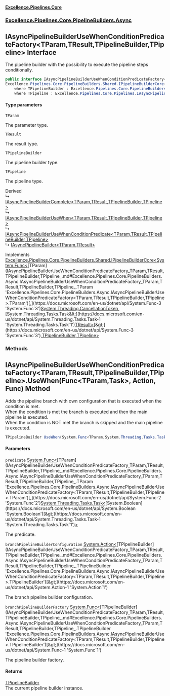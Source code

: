 #### [Excellence.Pipelines.Core](Excellence.Pipelines.md 'Excellence.Pipelines')
### [Excellence.Pipelines.Core.PipelineBuilders.Async](Excellence.Pipelines.md#Excellence.Pipelines.Core.PipelineBuilders.Async 'Excellence.Pipelines.Core.PipelineBuilders.Async')

## IAsyncPipelineBuilderUseWhenConditionPredicateFactory<TParam,TResult,TPipelineBuilder,TPipeline> Interface

The pipeline builder with the possibility to execute the pipeline steps conditionally.

```csharp
public interface IAsyncPipelineBuilderUseWhenConditionPredicateFactory<TParam,TResult,TPipelineBuilder,out TPipeline> :
Excellence.Pipelines.Core.PipelineBuilders.Shared.IPipelineBuilderCore<System.Func<TParam, System.Threading.CancellationToken, System.Threading.Tasks.Task<TResult>>, TPipelineBuilder, TPipeline>
    where TPipelineBuilder : Excellence.Pipelines.Core.PipelineBuilders.Async.IAsyncPipelineBuilderUseWhenConditionPredicateFactory<TParam, TResult, TPipelineBuilder, TPipeline>
    where TPipeline : Excellence.Pipelines.Core.Pipelines.IAsyncPipeline<TParam, TResult>
```
#### Type parameters

<a name='Excellence.Pipelines.Core.PipelineBuilders.Async.IAsyncPipelineBuilderUseWhenConditionPredicateFactory_TParam,TResult,TPipelineBuilder,TPipeline_.TParam'></a>

`TParam`

The parameter type.

<a name='Excellence.Pipelines.Core.PipelineBuilders.Async.IAsyncPipelineBuilderUseWhenConditionPredicateFactory_TParam,TResult,TPipelineBuilder,TPipeline_.TResult'></a>

`TResult`

The result type.

<a name='Excellence.Pipelines.Core.PipelineBuilders.Async.IAsyncPipelineBuilderUseWhenConditionPredicateFactory_TParam,TResult,TPipelineBuilder,TPipeline_.TPipelineBuilder'></a>

`TPipelineBuilder`

The pipeline builder type.

<a name='Excellence.Pipelines.Core.PipelineBuilders.Async.IAsyncPipelineBuilderUseWhenConditionPredicateFactory_TParam,TResult,TPipelineBuilder,TPipeline_.TPipeline'></a>

`TPipeline`

The pipeline type.

Derived  
&#8627; [IAsyncPipelineBuilderComplete&lt;TParam,TResult,TPipelineBuilder,TPipeline&gt;](IAsyncPipelineBuilderComplete_TParam,TResult,TPipelineBuilder,TPipeline_.md 'Excellence.Pipelines.Core.PipelineBuilders.Async.IAsyncPipelineBuilderComplete<TParam,TResult,TPipelineBuilder,TPipeline>')  
&#8627; [IAsyncPipelineBuilderUseWhen&lt;TParam,TResult,TPipelineBuilder,TPipeline&gt;](IAsyncPipelineBuilderUseWhen_TParam,TResult,TPipelineBuilder,TPipeline_.md 'Excellence.Pipelines.Core.PipelineBuilders.Async.IAsyncPipelineBuilderUseWhen<TParam,TResult,TPipelineBuilder,TPipeline>')  
&#8627; [IAsyncPipelineBuilderUseWhenConditionPredicate&lt;TParam,TResult,TPipelineBuilder,TPipeline&gt;](IAsyncPipelineBuilderUseWhenConditionPredicate_TParam,TResult,TPipelineBuilder,TPipeline_.md 'Excellence.Pipelines.Core.PipelineBuilders.Async.IAsyncPipelineBuilderUseWhenConditionPredicate<TParam,TResult,TPipelineBuilder,TPipeline>')  
&#8627; [IAsyncPipelineBuilder&lt;TParam,TResult&gt;](IAsyncPipelineBuilder_TParam,TResult_.md 'Excellence.Pipelines.Core.PipelineBuilders.IAsyncPipelineBuilder<TParam,TResult>')

Implements [Excellence.Pipelines.Core.PipelineBuilders.Shared.IPipelineBuilderCore&lt;](IPipelineBuilderCore_TPipelineDelegate,TPipelineBuilder,TPipeline_.md 'Excellence.Pipelines.Core.PipelineBuilders.Shared.IPipelineBuilderCore<TPipelineDelegate,TPipelineBuilder,TPipeline>')[System.Func&lt;](https://docs.microsoft.com/en-us/dotnet/api/System.Func-3 'System.Func`3')[TParam](IAsyncPipelineBuilderUseWhenConditionPredicateFactory_TParam,TResult,TPipelineBuilder,TPipeline_.md#Excellence.Pipelines.Core.PipelineBuilders.Async.IAsyncPipelineBuilderUseWhenConditionPredicateFactory_TParam,TResult,TPipelineBuilder,TPipeline_.TParam 'Excellence.Pipelines.Core.PipelineBuilders.Async.IAsyncPipelineBuilderUseWhenConditionPredicateFactory<TParam,TResult,TPipelineBuilder,TPipeline>.TParam')[,](https://docs.microsoft.com/en-us/dotnet/api/System.Func-3 'System.Func`3')[System.Threading.CancellationToken](https://docs.microsoft.com/en-us/dotnet/api/System.Threading.CancellationToken 'System.Threading.CancellationToken')[,](https://docs.microsoft.com/en-us/dotnet/api/System.Func-3 'System.Func`3')[System.Threading.Tasks.Task&lt;](https://docs.microsoft.com/en-us/dotnet/api/System.Threading.Tasks.Task-1 'System.Threading.Tasks.Task`1')[TResult](IAsyncPipelineBuilderUseWhenConditionPredicateFactory_TParam,TResult,TPipelineBuilder,TPipeline_.md#Excellence.Pipelines.Core.PipelineBuilders.Async.IAsyncPipelineBuilderUseWhenConditionPredicateFactory_TParam,TResult,TPipelineBuilder,TPipeline_.TResult 'Excellence.Pipelines.Core.PipelineBuilders.Async.IAsyncPipelineBuilderUseWhenConditionPredicateFactory<TParam,TResult,TPipelineBuilder,TPipeline>.TResult')[&gt;](https://docs.microsoft.com/en-us/dotnet/api/System.Threading.Tasks.Task-1 'System.Threading.Tasks.Task`1')[&gt;](https://docs.microsoft.com/en-us/dotnet/api/System.Func-3 'System.Func`3')[,](IPipelineBuilderCore_TPipelineDelegate,TPipelineBuilder,TPipeline_.md 'Excellence.Pipelines.Core.PipelineBuilders.Shared.IPipelineBuilderCore<TPipelineDelegate,TPipelineBuilder,TPipeline>')[TPipelineBuilder](IAsyncPipelineBuilderUseWhenConditionPredicateFactory_TParam,TResult,TPipelineBuilder,TPipeline_.md#Excellence.Pipelines.Core.PipelineBuilders.Async.IAsyncPipelineBuilderUseWhenConditionPredicateFactory_TParam,TResult,TPipelineBuilder,TPipeline_.TPipelineBuilder 'Excellence.Pipelines.Core.PipelineBuilders.Async.IAsyncPipelineBuilderUseWhenConditionPredicateFactory<TParam,TResult,TPipelineBuilder,TPipeline>.TPipelineBuilder')[,](IPipelineBuilderCore_TPipelineDelegate,TPipelineBuilder,TPipeline_.md 'Excellence.Pipelines.Core.PipelineBuilders.Shared.IPipelineBuilderCore<TPipelineDelegate,TPipelineBuilder,TPipeline>')[TPipeline](IAsyncPipelineBuilderUseWhenConditionPredicateFactory_TParam,TResult,TPipelineBuilder,TPipeline_.md#Excellence.Pipelines.Core.PipelineBuilders.Async.IAsyncPipelineBuilderUseWhenConditionPredicateFactory_TParam,TResult,TPipelineBuilder,TPipeline_.TPipeline 'Excellence.Pipelines.Core.PipelineBuilders.Async.IAsyncPipelineBuilderUseWhenConditionPredicateFactory<TParam,TResult,TPipelineBuilder,TPipeline>.TPipeline')[&gt;](IPipelineBuilderCore_TPipelineDelegate,TPipelineBuilder,TPipeline_.md 'Excellence.Pipelines.Core.PipelineBuilders.Shared.IPipelineBuilderCore<TPipelineDelegate,TPipelineBuilder,TPipeline>')
### Methods

<a name='Excellence.Pipelines.Core.PipelineBuilders.Async.IAsyncPipelineBuilderUseWhenConditionPredicateFactory_TParam,TResult,TPipelineBuilder,TPipeline_.UseWhen(System.Func_TParam,System.Threading.Tasks.Task_bool__,System.Action_TPipelineBuilder_,System.Func_TPipelineBuilder_)'></a>

## IAsyncPipelineBuilderUseWhenConditionPredicateFactory<TParam,TResult,TPipelineBuilder,TPipeline>.UseWhen(Func<TParam,Task<bool>>, Action<TPipelineBuilder>, Func<TPipelineBuilder>) Method

Adds the pipeline branch with own configuration that is executed when the condition is met.  
When the condition is met the branch is executed and then the main pipeline is executed.  
When the condition is NOT met the branch is skipped and the main pipeline is executed.

```csharp
TPipelineBuilder UseWhen(System.Func<TParam,System.Threading.Tasks.Task<bool>> predicate, System.Action<TPipelineBuilder> branchPipelineBuilderConfiguration, System.Func<TPipelineBuilder> branchPipelineBuilderFactory);
```
#### Parameters

<a name='Excellence.Pipelines.Core.PipelineBuilders.Async.IAsyncPipelineBuilderUseWhenConditionPredicateFactory_TParam,TResult,TPipelineBuilder,TPipeline_.UseWhen(System.Func_TParam,System.Threading.Tasks.Task_bool__,System.Action_TPipelineBuilder_,System.Func_TPipelineBuilder_).predicate'></a>

`predicate` [System.Func&lt;](https://docs.microsoft.com/en-us/dotnet/api/System.Func-2 'System.Func`2')[TParam](IAsyncPipelineBuilderUseWhenConditionPredicateFactory_TParam,TResult,TPipelineBuilder,TPipeline_.md#Excellence.Pipelines.Core.PipelineBuilders.Async.IAsyncPipelineBuilderUseWhenConditionPredicateFactory_TParam,TResult,TPipelineBuilder,TPipeline_.TParam 'Excellence.Pipelines.Core.PipelineBuilders.Async.IAsyncPipelineBuilderUseWhenConditionPredicateFactory<TParam,TResult,TPipelineBuilder,TPipeline>.TParam')[,](https://docs.microsoft.com/en-us/dotnet/api/System.Func-2 'System.Func`2')[System.Threading.Tasks.Task&lt;](https://docs.microsoft.com/en-us/dotnet/api/System.Threading.Tasks.Task-1 'System.Threading.Tasks.Task`1')[System.Boolean](https://docs.microsoft.com/en-us/dotnet/api/System.Boolean 'System.Boolean')[&gt;](https://docs.microsoft.com/en-us/dotnet/api/System.Threading.Tasks.Task-1 'System.Threading.Tasks.Task`1')[&gt;](https://docs.microsoft.com/en-us/dotnet/api/System.Func-2 'System.Func`2')

The predicate.

<a name='Excellence.Pipelines.Core.PipelineBuilders.Async.IAsyncPipelineBuilderUseWhenConditionPredicateFactory_TParam,TResult,TPipelineBuilder,TPipeline_.UseWhen(System.Func_TParam,System.Threading.Tasks.Task_bool__,System.Action_TPipelineBuilder_,System.Func_TPipelineBuilder_).branchPipelineBuilderConfiguration'></a>

`branchPipelineBuilderConfiguration` [System.Action&lt;](https://docs.microsoft.com/en-us/dotnet/api/System.Action-1 'System.Action`1')[TPipelineBuilder](IAsyncPipelineBuilderUseWhenConditionPredicateFactory_TParam,TResult,TPipelineBuilder,TPipeline_.md#Excellence.Pipelines.Core.PipelineBuilders.Async.IAsyncPipelineBuilderUseWhenConditionPredicateFactory_TParam,TResult,TPipelineBuilder,TPipeline_.TPipelineBuilder 'Excellence.Pipelines.Core.PipelineBuilders.Async.IAsyncPipelineBuilderUseWhenConditionPredicateFactory<TParam,TResult,TPipelineBuilder,TPipeline>.TPipelineBuilder')[&gt;](https://docs.microsoft.com/en-us/dotnet/api/System.Action-1 'System.Action`1')

The branch pipeline builder configuration.

<a name='Excellence.Pipelines.Core.PipelineBuilders.Async.IAsyncPipelineBuilderUseWhenConditionPredicateFactory_TParam,TResult,TPipelineBuilder,TPipeline_.UseWhen(System.Func_TParam,System.Threading.Tasks.Task_bool__,System.Action_TPipelineBuilder_,System.Func_TPipelineBuilder_).branchPipelineBuilderFactory'></a>

`branchPipelineBuilderFactory` [System.Func&lt;](https://docs.microsoft.com/en-us/dotnet/api/System.Func-1 'System.Func`1')[TPipelineBuilder](IAsyncPipelineBuilderUseWhenConditionPredicateFactory_TParam,TResult,TPipelineBuilder,TPipeline_.md#Excellence.Pipelines.Core.PipelineBuilders.Async.IAsyncPipelineBuilderUseWhenConditionPredicateFactory_TParam,TResult,TPipelineBuilder,TPipeline_.TPipelineBuilder 'Excellence.Pipelines.Core.PipelineBuilders.Async.IAsyncPipelineBuilderUseWhenConditionPredicateFactory<TParam,TResult,TPipelineBuilder,TPipeline>.TPipelineBuilder')[&gt;](https://docs.microsoft.com/en-us/dotnet/api/System.Func-1 'System.Func`1')

The pipeline builder factory.

#### Returns
[TPipelineBuilder](IAsyncPipelineBuilderUseWhenConditionPredicateFactory_TParam,TResult,TPipelineBuilder,TPipeline_.md#Excellence.Pipelines.Core.PipelineBuilders.Async.IAsyncPipelineBuilderUseWhenConditionPredicateFactory_TParam,TResult,TPipelineBuilder,TPipeline_.TPipelineBuilder 'Excellence.Pipelines.Core.PipelineBuilders.Async.IAsyncPipelineBuilderUseWhenConditionPredicateFactory<TParam,TResult,TPipelineBuilder,TPipeline>.TPipelineBuilder')  
The current pipeline builder instance.